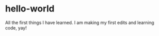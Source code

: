# hello-world
All the first things I have learned.
I am making my first edits and learning code, yay!
